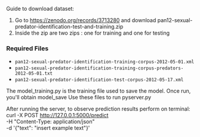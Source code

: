 Guide to download dataset:
1. Go to https://zenodo.org/records/3713280 and download  pan12-sexual-predator-identification-test-and-training.zip
2. Inside the zip are two zips : one for training and one for testing
### Required Files
- `pan12-sexual-predator-identification-training-corpus-2012-05-01.xml`  
- `pan12-sexual-predator-identification-training-corpus-predators-2012-05-01.txt`  
- `pan12-sexual-predator-identification-test-corpus-2012-05-17.xml`  

The model_training.py is the training file used to save the model. Once run, you'll obtain model_save
Use these files to run pyserver.py

After running the server, to observe prediction results perform on terminal:
curl -X POST http://127.0.0.1:5000/predict \
     -H "Content-Type: application/json" \
     -d '{"text": "insert example text"}'


